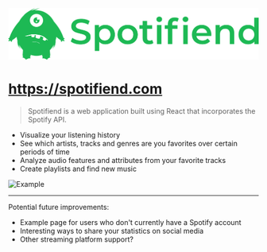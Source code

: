 ![Spotifiend](https://github.com/hbeckmann/Spotifiend/blob/master/public/images/full_spotifiend_logo.png?raw=true)

# https://spotifiend.com

> Spotifiend is a web application built using React that incorporates the Spotify API.

- Visualize your listening history
- See which artists, tracks and genres are you favorites over certain periods of time
- Analyze audio features and attributes from your favorite tracks
- Create playlists and find new music

![Example](https://github.com/hbeckmann/Spotifiend/blob/master/public/images/example.gif?raw=true)

---

Potential future improvements:

- Example page for users who don't currently have a Spotify account
- Interesting ways to share your statistics on social media
- Other streaming platform support?
